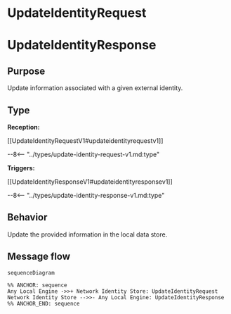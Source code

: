 <div class="message">

# UpdateIdentityRequest
# UpdateIdentityResponse

## Purpose

<!-- --8<-- [start:purpose] -->
Update information associated with a given external identity.
<!-- --8<-- [end:purpose] -->

## Type

<!-- --8<-- [start:type] -->
**Reception:**

[[UpdateIdentityRequestV1#updateidentityrequestv1]]

--8<-- "../types/update-identity-request-v1.md:type"

**Triggers:**

[[UpdateIdentityResponseV1#updateidentityresponsev1]]

--8<-- "../types/update-identity-response-v1.md:type"
<!-- --8<-- [end:type] -->

## Behavior

<!-- --8<-- [start:behavior] -->
Update the provided information in the local data store.
<!-- --8<-- [end:behavior] -->

## Message flow

<!-- --8<-- [start:messages] -->
```mermaid
sequenceDiagram

%% ANCHOR: sequence
Any Local Engine ->>+ Network Identity Store: UpdateIdentityRequest
Network Identity Store -->>- Any Local Engine: UpdateIdentityResponse
%% ANCHOR_END: sequence
```
<!-- --8<-- [end:messages] -->

</div>
